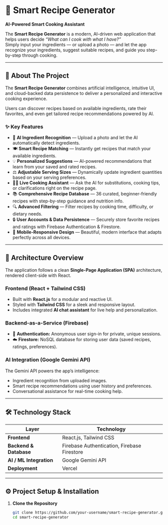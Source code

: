 # 🍳 Smart Recipe Generator

**AI-Powered Smart Cooking Assistant**

The **Smart Recipe Generator** is a modern, AI-driven web application that helps users decide *“What can I cook with what I have?”*  
Simply input your ingredients — or upload a photo — and let the app recognize your ingredients, suggest suitable recipes, and guide you step-by-step through cooking.

---

## 🚀 About The Project

The **Smart Recipe Generator** combines artificial intelligence, intuitive UI, and cloud-backed data persistence to deliver a personalized and interactive cooking experience.  

Users can discover recipes based on available ingredients, rate their favorites, and even get tailored recipe recommendations powered by AI.

### ✨ Key Features

- 🧠 **AI Ingredient Recognition** — Upload a photo and let the AI automatically detect ingredients.  
- 🍽️ **Smart Recipe Matching** — Instantly get recipes that match your available ingredients.  
- 💡 **Personalized Suggestions** — AI-powered recommendations that learn from your saved and rated recipes.  
- ⚖️ **Adjustable Serving Sizes** — Dynamically update ingredient quantities based on your serving preferences.  
- 🧑‍🍳 **Live Cooking Assistant** — Ask the AI for substitutions, cooking tips, or clarifications right on the recipe page.  
- 📚 **Comprehensive Recipe Database** — 36 curated, beginner-friendly recipes with step-by-step guidance and nutrition info.  
- 🔍 **Advanced Filtering** — Filter recipes by cooking time, difficulty, or dietary needs.  
- 🔒 **User Accounts & Data Persistence** — Securely store favorite recipes and ratings with Firebase Authentication & Firestore.  
- 📱 **Mobile-Responsive Design** — Beautiful, modern interface that adapts perfectly across all devices.

---

## 🧩 Architecture Overview

The application follows a clean **Single-Page Application (SPA)** architecture, rendered client-side with React.

### **Frontend (React + Tailwind CSS)**
- Built with **React.js** for a modular and reactive UI.
- Styled with **Tailwind CSS** for a sleek and responsive layout.
- Includes integrated **AI chat assistant** for live help and personalization.

### **Backend-as-a-Service (Firebase)**
- 🔐 **Authentication:** Anonymous user sign-in for private, unique sessions.
- ☁️ **Firestore:** NoSQL database for storing user data (saved recipes, ratings, preferences).

### **AI Integration (Google Gemini API)**
The Gemini API powers the app’s intelligence:
- Ingredient recognition from uploaded images.
- Smart recipe recommendations using user history and preferences.
- Conversational assistance for real-time cooking help.

---

## 🛠️ Technology Stack

| Layer | Technology |
|-------|-------------|
| **Frontend** | React.js, Tailwind CSS |
| **Backend & Database** | Firebase Authentication, Firebase Firestore |
| **AI / ML Integration** | Google Gemini API |
| **Deployment** | Vercel |

---

## ⚙️ Project Setup & Installation

1. **Clone the Repository**
   ```bash
   git clone https://github.com/your-username/smart-recipe-generator.git
   cd smart-recipe-generator

